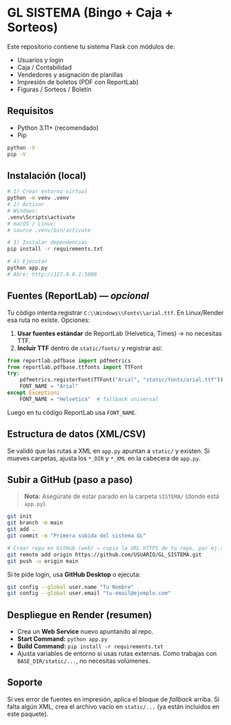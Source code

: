 # GL SISTEMA (Bingo + Caja + Sorteos)

Este repositorio contiene tu sistema Flask con módulos de:
- Usuarios y login
- Caja / Contabilidad
- Vendedores y asignación de planillas
- Impresión de boletos (PDF con ReportLab)
- Figuras / Sorteos / Boletín

## Requisitos

- Python 3.11+ (recomendado)
- Pip

```bash
python -V
pip -V
```

## Instalación (local)

```bash
# 1) Crear entorno virtual
python -m venv .venv
# 2) Activar
# Windows:
.venv\Scripts\activate
# macOS / Linux:
# source .venv/bin/activate

# 3) Instalar dependencias
pip install -r requirements.txt

# 4) Ejecutar
python app.py
# Abre: http://127.0.0.1:5000
```

## Fuentes (ReportLab) — *opcional*

Tu código intenta registrar `C:\\Windows\\Fonts\\arial.ttf`. En Linux/Render esa ruta no existe.
Opciones:
1. **Usar fuentes estándar** de ReportLab (Helvetica, Times) → no necesitas TTF.
2. **Incluir TTF** dentro de `static/fonts/` y registrar así:

```python
from reportlab.pdfbase import pdfmetrics
from reportlab.pdfbase.ttfonts import TTFont
try:
    pdfmetrics.registerFont(TTFont("Arial", "static/fonts/arial.ttf"))
    FONT_NAME = "Arial"
except Exception:
    FONT_NAME = "Helvetica"  # fallback universal
```

Luego en tu código ReportLab usa `FONT_NAME`.

## Estructura de datos (XML/CSV)

Se validó que las rutas a XML en `app.py` apuntan a `static/` y existen.
Si mueves carpetas, ajusta los `*_DIR` y `*_XML` en la cabecera de `app.py`.

## Subir a GitHub (paso a paso)

> **Nota:** Asegúrate de estar parado en la carpeta `SISTEMA/` (donde está `app.py`).

```bash
git init
git branch -m main
git add .
git commit -m "Primera subida del sistema GL"

# Crear repo en GitHub (web) → copia la URL HTTPS de tu repo, por ej.:
git remote add origin https://github.com/USUARIO/GL_SISTEMA.git
git push -u origin main
```

Si te pide login, usa **GitHub Desktop** o ejecuta:
```bash
git config --global user.name "Tu Nombre"
git config --global user.email "tu-email@ejemplo.com"
```

## Despliegue en Render (resumen)

- Crea un **Web Service** nuevo apuntando al repo.
- **Start Command:** `python app.py`
- **Build Command:** `pip install -r requirements.txt`
- Ajusta variables de entorno si usas rutas externas. Como trabajas con `BASE_DIR/static/...`, no necesitas volúmenes.

## Soporte

Si ves error de fuentes en impresión, aplica el bloque de *fallback* arriba.
Si falta algún XML, crea el archivo vacío en `static/...` (ya están incluidos en este paquete).